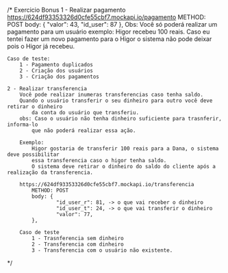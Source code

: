 /*
    Exercicio Bonus
    1 - Realizar pagamento
        https://624df93353326d0cfe55cbf7.mockapi.io/pagamento
        METHOD: POST
        body: {
                "valor": 43,
                "id_user": 87
            },
    Obs:
        Você só poderá realizar um pagamento para um usuário
        exemplo:
            Higor recebeu 100 reais. Caso eu tentei fazer um novo pagamento
                para o Higor o sistema não pode deixar pois o Higor já recebeu.
    
    Caso de teste:
        1 - Pagamento duplicados
        2 - Criação dos usuários
        3 - Criação dos pagamentos

    2 - Realizar transferencia
        Você pode realizar inumeras transferencias caso tenha saldo.
        Quando o usuário transferir o seu dinheiro para outro você deve retirar o dinheiro
            da conta do usuário que transferiu.
        obs: Caso o usuário não tenha dinheiro suficiente para trasnferir, informa-lo
            que não poderá realizar essa ação.
        
        Exemplo:
            Higor gostaria de transferir 100 reais para a Dana, o sistema deve possibilitar
            essa transferencia caso o higor tenha saldo.
            O sistema deve retirar o dinheiro do saldo do cliente após a realização da transferencia.
        
        https://624df93353326d0cfe55cbf7.mockapi.io/transferencia
            METHOD: POST
            body: {
                    "id_user_r": 81, -> o que vai receber o dinheiro
                    "id_user_t": 24, -> o que vai transferir o dinheiro
                    "valor": 77,
            },

        Caso de teste
            1 - Trasnferencia sem dinheiro
            2 - Transferencia com dinheiro
            3 - Transferencia com o usuário não existente.
*/
